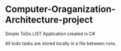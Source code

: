 # Computer-Oraganization-Architecture-project
Simple ToDo LIST Application created in C#

All todo tasks are stored locally in a file between runs.
